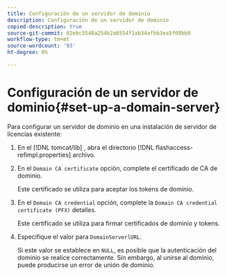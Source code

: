 ```yaml
---
title: Configuración de un servidor de dominio
description: Configuración de un servidor de dominio
copied-description: true
source-git-commit: 02ebc3548a254b2a6554f1ab34afbb3ea5f09bb8
workflow-type: tm+mt
source-wordcount: '93'
ht-degree: 0%

---
```


# Configuración de un servidor de dominio{#set-up-a-domain-server}

Para configurar un servidor de dominio en una instalación de servidor de licencias existente:

1. En el [!DNL tomcat/lib] , abra el directorio [!DNL flashaccess-refimpl.properties] archivo.
1. En el `Domain CA certificate` opción, complete el certificado de CA de dominio.

   Este certificado se utiliza para aceptar los tokens de dominio.
1. En el `Domain CA credential` opción, complete la `Domain CA credential certificate (PFX)` detalles.

   Este certificado se utiliza para firmar certificados de dominio y tokens.
1. Especifique el valor para `DomainServerlURL`.

   Si este valor se establece en `NULL`, es posible que la autenticación del dominio se realice correctamente. Sin embargo, al unirse al dominio, puede producirse un error de unión de dominio.
